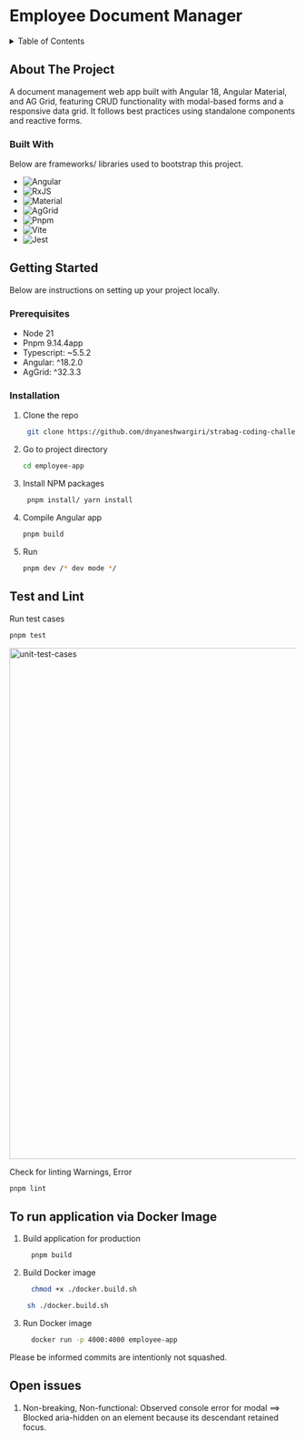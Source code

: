 # Employee Document Manager

<details>
  <summary>Table of Contents</summary>
  <ol>
    <li>
      <a href="#about-the-project">About The Project</a>
      <ul>
        <li><a href="#built-with">Built With</a></li>
      </ul>
    </li>
    <li>
      <a href="#getting-started">Getting Started</a>
      <ul>
        <li><a href="#prerequisites">Prerequisites</a></li>
        <li><a href="#installation">Installation</a></li>
      </ul>
    </li>
    <li><a href="https://dnyaneshwargiri-employee-app.netlify.app/" target="blank">Live Demo</a></li>
  </ol>
</details>

<!-- ABOUT THE PROJECT -->

## About The Project

A document management web app built with Angular 18, Angular Material, and AG Grid, featuring CRUD functionality with modal-based forms and a responsive data grid. It follows best practices using standalone components and reactive forms.

### Built With

Below are frameworks/ libraries used to bootstrap this project.

- ![Angular](https://img.shields.io/badge/angular-%23F442D8.svg?style=for-the-badge&logo=angular&logoColor=%23FFFFFF)
- ![RxJS](https://img.shields.io/badge/rxjs-%23B7178C.svg?style=for-the-badge&logo=reactivex&logoColor=white)
- ![Material](https://img.shields.io/badge/-Material-%230170FE?style=for-the-badge&logo=Material&logoColor=white)
- ![AgGrid](https://img.shields.io/badge/-AgrGrid-%230170FE?style=for-the-badge&logo=aggrid&logoColor=white)
- ![Pnpm](https://img.shields.io/badge/pnpm-%232C8EBB.svg?style=for-the-badge&logo=pnpm&logoColor=white)
- ![Vite](https://img.shields.io/badge/vite-%23646CFF.svg?style=for-the-badge&logo=vite&logoColor=white)
- ![Jest](https://img.shields.io/badge/jest-%23C63D14.svg?style=for-the-badge&logo=jest&logoColor=%23FFFFFF)

## Getting Started

Below are instructions on setting up your project locally.

### Prerequisites

- Node 21
- Pnpm 9.14.4app
- Typescript: ~5.5.2
- Angular: ^18.2.0
- AgGrid: ^32.3.3

### Installation

1. Clone the repo
   ```sh
    git clone https://github.com/dnyaneshwargiri/strabag-coding-challenge.git
   ```
2. Go to project directory
    ```sh
    cd employee-app
   ```
3. Install NPM packages
   ```sh
    pnpm install/ yarn install
   ```
4. Compile Angular app
   ```sh
   pnpm build
   ```
5. Run
   ```sh
   pnpm dev /* dev mode */
   ```

## Test and Lint

Run test cases

```sh
pnpm test
```

<img width="899" alt="unit-test-cases" src="https://github.com/user-attachments/assets/9c9885e5-cdd7-413a-895b-80810cb68817">


Check for linting Warnings, Error

```sh
pnpm lint
```

## To run application via Docker Image

1. Build application for production
   ```sh
     pnpm build
   ```
2. Build Docker image
   ```sh
     chmod +x ./docker.build.sh
   ```
   ```sh
    sh ./docker.build.sh
   ```
3. Run Docker image
   ```sh
     docker run -p 4000:4000 employee-app
   ```

Please be informed commits are intentionly not squashed.

## Open issues
1. Non-breaking, Non-functional: Observed console error for modal ==> Blocked aria-hidden on an element because its descendant retained focus.
